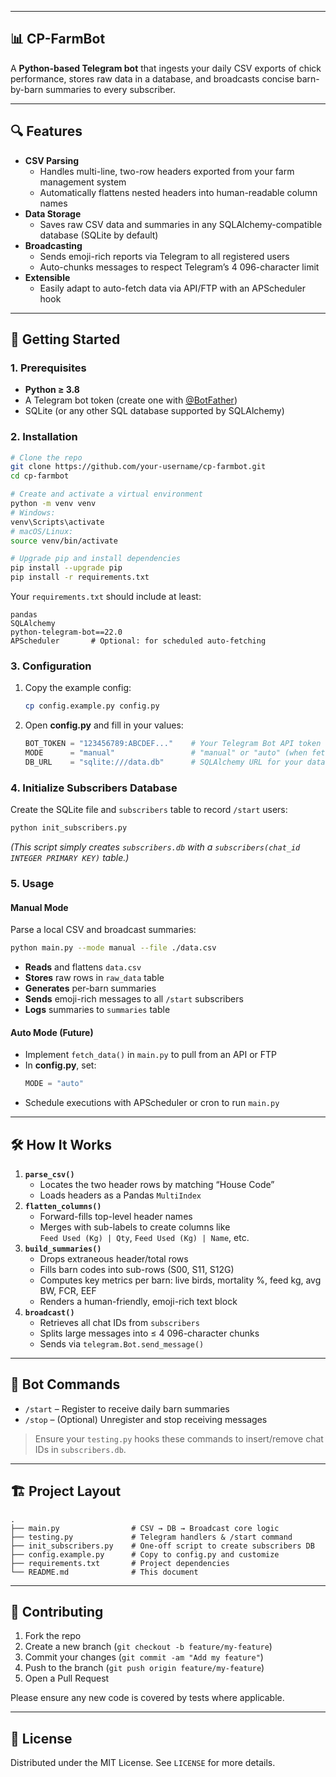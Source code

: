 
---

## 📊 CP-FarmBot

A **Python-based Telegram bot** that ingests your daily CSV exports of chick performance, stores raw data in a database, and broadcasts concise barn-by-barn summaries to every subscriber.

---

## 🔍 Features

- **CSV Parsing**  
  - Handles multi-line, two-row headers exported from your farm management system  
  - Automatically flattens nested headers into human-readable column names  
- **Data Storage**  
  - Saves raw CSV data and summaries in any SQLAlchemy-compatible database (SQLite by default)  
- **Broadcasting**  
  - Sends emoji-rich reports via Telegram to all registered users  
  - Auto-chunks messages to respect Telegram’s 4 096-character limit  
- **Extensible**  
  - Easily adapt to auto-fetch data via API/FTP with an APScheduler hook  

---

## 🚀 Getting Started

### 1. Prerequisites

- **Python ≥ 3.8**  
- A Telegram bot token (create one with [@BotFather](https://t.me/BotFather))  
- SQLite (or any other SQL database supported by SQLAlchemy)  

### 2. Installation

```bash
# Clone the repo
git clone https://github.com/your-username/cp-farmbot.git
cd cp-farmbot

# Create and activate a virtual environment
python -m venv venv
# Windows:
venv\Scripts\activate
# macOS/Linux:
source venv/bin/activate

# Upgrade pip and install dependencies
pip install --upgrade pip
pip install -r requirements.txt
```

Your `requirements.txt` should include at least:

```
pandas
SQLAlchemy
python-telegram-bot==22.0
APScheduler       # Optional: for scheduled auto-fetching
```

### 3. Configuration

1. Copy the example config:
   ```bash
   cp config.example.py config.py
   ```
2. Open **config.py** and fill in your values:
   ```python
   BOT_TOKEN = "123456789:ABCDEF..."    # Your Telegram Bot API token
   MODE      = "manual"                 # "manual" or "auto" (when fetch_data() is implemented)
   DB_URL    = "sqlite:///data.db"      # SQLAlchemy URL for your database
   ```

### 4. Initialize Subscribers Database

Create the SQLite file and `subscribers` table to record `/start` users:

```bash
python init_subscribers.py
```

*(This script simply creates `subscribers.db` with a `subscribers(chat_id INTEGER PRIMARY KEY)` table.)*

### 5. Usage

#### Manual Mode

Parse a local CSV and broadcast summaries:

```bash
python main.py --mode manual --file ./data.csv
```

- **Reads** and flattens `data.csv`  
- **Stores** raw rows in `raw_data` table  
- **Generates** per-barn summaries  
- **Sends** emoji-rich messages to all `/start` subscribers  
- **Logs** summaries to `summaries` table  

#### Auto Mode (Future)

- Implement `fetch_data()` in `main.py` to pull from an API or FTP  
- In **config.py**, set:
  ```python
  MODE = "auto"
  ```
- Schedule executions with APScheduler or cron to run `main.py`

---

## 🛠️ How It Works

1. **`parse_csv()`**  
   - Locates the two header rows by matching “House Code”  
   - Loads headers as a Pandas `MultiIndex`  
2. **`flatten_columns()`**  
   - Forward-fills top-level header names  
   - Merges with sub-labels to create columns like  
     `Feed Used (Kg) | Qty`, `Feed Used (Kg) | Name`, etc.  
3. **`build_summaries()`**  
   - Drops extraneous header/total rows  
   - Fills barn codes into sub-rows (S00, S11, S12G)  
   - Computes key metrics per barn: live birds, mortality %, feed kg, avg BW, FCR, EEF  
   - Renders a human-friendly, emoji-rich text block  
4. **`broadcast()`**  
   - Retrieves all chat IDs from `subscribers`  
   - Splits large messages into ≤ 4 096-character chunks  
   - Sends via `telegram.Bot.send_message()`  

---

## 📱 Bot Commands

- `/start` – Register to receive daily barn summaries  
- `/stop`  – (Optional) Unregister and stop receiving messages  

> Ensure your `testing.py` hooks these commands to insert/remove chat IDs in `subscribers.db`.

---

## 🏗️ Project Layout

```
.
├── main.py                # CSV → DB → Broadcast core logic
├── testing.py             # Telegram handlers & /start command
├── init_subscribers.py    # One-off script to create subscribers DB
├── config.example.py      # Copy to config.py and customize
├── requirements.txt       # Project dependencies
└── README.md              # This document
```

---

## 🤝 Contributing

1. Fork the repo  
2. Create a new branch (`git checkout -b feature/my-feature`)  
3. Commit your changes (`git commit -am "Add my feature"`)  
4. Push to the branch (`git push origin feature/my-feature`)  
5. Open a Pull Request  

Please ensure any new code is covered by tests where applicable.

---

## 📜 License

Distributed under the MIT License. See `LICENSE` for more details.
